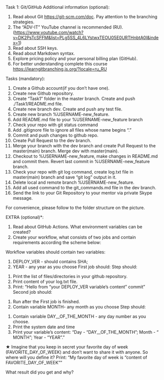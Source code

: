 Task 1: Git/GitHub 
Additional information (optional):
1.	Read about Git https://git-scm.com/doc. Pay attention to the branching strategies.
2.	The “ADV-IT” YouTube channel is recommended (RU). 
(https://www.youtube.com/watch?v=DK2PsTcSFFM&list=PLg5SS_4L6LYstwxTEOU05E0URTHnbtA0l&index=1) 
3.	Read about SSH keys.
4.	Read about Markdown syntax.
5.	Explore pricing policy and your personal billing plan (GitHub).
6.	For better understanding complete this course https://learngitbranching.js.org/?locale=ru_RU
 
Tasks (mandatory):
1.	Create a Github account(if you don’t have one).
2.	Create new Github repository.
3.	Create “Task1” folder in the master branch. Create and push ./Task1/README.md file.
4.	Create new branch dev. Create and push any test file.
5.	Create new branch %USERNAME-new_feature.
6.	Add README.md file to your %USERNAME-new_feature branch
7.	Check your repo with git status command
8.	Add .gitignore file to ignore all files whose name begins “.”
9.	Commit and push changes to github repo.
10.	Create Pull Request to the dev branch.
11.	Merge your branch with the dev branch and create Pull Request to the master(main) branch. Merge dev with master(main).
12.	Checkout to %USERNAME-new_feature, make changes in README.md and commit them. Revert last commit in %USERNAME-new_feature branch.
13.	Check your repo with git log command, create log.txt file in master(main) branch and save “git log” output in it.
14.	Delete local and remote branch %USERNAME-new_feature.
15.	 Add all used command to the git_commands.md file in the dev branch.
16.	 Send the link to your Git Repository to your mentor via private Skype message.

For convenience, please follow to the folder structure on the picture.  

EXTRA (optional)*:
1.	Read about GitHub Actions. What environment variables can be created?
2.	Create your workflow, what consists of two jobs and contain requirements according the scheme below:

Workflow variables should contain two variables: 
1)	DEPLOY_VER - should contains SHA;
2)	YEAR - any year as you choose
First job should:
Step should:
1.	Print the list of files/directories in your github repository.
2.	Print content of your log.txt file.
3.	Print: “Hello from “your DEPLOY_VER variable’s content” commit”	Second job should:
1)	Run  after the First job is finished.
2)	Contain variable MONTH- any month as you choose
Step should:
1.	Contain variable DAY__OF_THE_MONTH - any day number as you choose.
2.	Print the system date and time
3.	Print your variable’s content:
 “Day - “DAY__OF_THE_MONTH”;
            Month - “ MONTH”;
  Year - “YEAR”.”

★	Imagine that you keep in secret your favorite day of week (FAVORITE_DAY_OF_WEEK) and don’t want to share it with anyone. So where will you define it?
Print: “My favorite day of week is “content of FAVORITE_DAY_OF_WEEK””

What result did you get and why?

